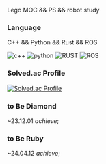 Lego MOC && PS && robot study 

### Language

C++ && Python && Rust && ROS

![c++](https://img.shields.io/badge/C++-F35181.svg?&style=for-the-badge&logo=Cplusplus&logoColor=white)
![python](https://img.shields.io/badge/Python-3776AB.svg?&style=for-the-badge&logo=Python&logoColor=white)
![RUST](https://img.shields.io/badge/RUST-000000.svg?&style=for-the-badge&logo=RUST&logoColor=white)
![ROS](https://img.shields.io/badge/ROS-22314E.svg?&style=for-the-badge&logo=ros&logoColor=white)

### Solved.ac Profile
[![Solved.ac Profile](http://mazassumnida.wtf/api/v2/generate_badge?boj=redcube231)](https://solved.ac/redcube231/)

### to Be Diamond
~23.12.01 *achieve*;

### to Be Ruby
~24.04.12 *achieve*;
